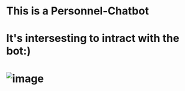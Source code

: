 # This is a Personnel-Chatbot
# It's intersesting to intract with the bot:)
# ![image](https://github.com/user-attachments/assets/03945916-c985-410e-a38e-fe8a9c03d0a7)


